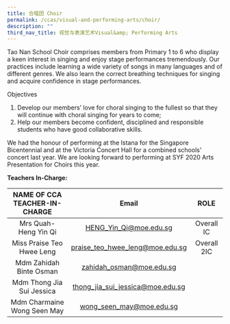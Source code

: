 ```yaml
---
title: 合唱团 Choir
permalink: /ccas/visual-and-performing-arts/choir/
description: ""
third_nav_title: 视觉与表演艺术Visual&amp; Performing Arts
---
```

Tao Nan School Choir comprises members from Primary 1 to 6 who display a keen interest in singing and enjoy stage performances tremendously. Our practices include learning a wide variety of songs in many languages and of different genres. We also learn the correct breathing techniques for singing and acquire confidence in stage performances.

Objectives
1.  Develop our members’ love for choral singing to the fullest so that they will continue with choral singing for years to come;
2.  Help our members become confident, disciplined and responsible students who have good collaborative skills.

We had the honour of performing at the Istana for the Singapore Bicentennial and at the Victoria Concert Hall for a combined schools' concert last year. We are looking forward to performing at SYF 2020 Arts Presentation for Choirs this year.

**Teachers In-Charge:**

| NAME OF CCA<br>TEACHER-IN-CHARGE |               Email              |     ROLE    |
|:--------------------------------:|:--------------------------------:|:-----------:|
|       Mrs Quah- Heng Yin Qi      |      HENG_Yin_Qi@moe.edu.sg      |  Overall IC |
|     Miss Praise Teo Hwee Leng    |  praise_teo_hwee_leng@moe.edu.sg | Overall 2IC |
|      Mdm Zahidah Binte Osman     |     zahidah_osman@moe.edu.sg     |             |
|     Mdm Thong Jia Sui Jessica    | thong_jia_sui_jessica@moe.edu.sg |             |
|    Mdm Charmaine Wong Seen May   |     wong_seen_may@moe.edu.sg     |             |
